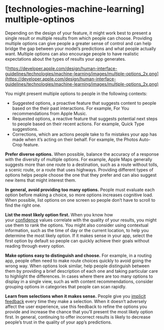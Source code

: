 # **[technologies-machine-learning] multiple-optinos**

Depending on the design of your feature, it might work best to present a single result or multiple results from which people can choose. Providing multiple options can give people a greater sense of control and can help bridge the gap between your model’s predictions and what people actually want. Multiple options can also encourage people to have realistic expectations about the types of results your app generates.

![https://developer.apple.com/design/human-interface-guidelines/technologies/machine-learning/images/multiple-options_2x.png](https://developer.apple.com/design/human-interface-guidelines/technologies/machine-learning/images/multiple-options_2x.png)

You might present multiple options to people in the following contexts:

- Suggested options, a proactive feature that suggests content to people based on the their past interactions. For example, For You recommendations from Apple Music.
- Requested options, a reactive feature that suggests potential next steps to people based on their recent actions. For example, Quick Type suggestions.
- Corrections, which are actions people take to fix mistakes your app has made when it’s acting on their behalf. For example, the Photos Auto-Crop feature.

**Prefer diverse options.** When possible, balance the accuracy of a response with the diversity of multiple options. For example, Apple Maps generally suggests more than one route to a destination, such as a route without tolls, a scenic route, or a route that uses highways. Providing different types of options helps people choose the one that they prefer and can also suggest new items that might interest them.

**In general, avoid providing too many options.** People must evaluate each option before making a choice, so more options increases cognitive load. When possible, list options on one screen so people don’t have to scroll to find the right one.

**List the most likely option first.** When you know how your [confidence](https://developer.apple.com/design/human-interface-guidelines/technologies/machine-learning/confidence) values correlate with the quality of your results, you might use them to rank the options. You might also consider using contextual information, such as the time of day or the current location, to help you determine the most likely option. If it makes sense in your app, select the first option by default so people can quickly achieve their goals without reading through every option.

**Make options easy to distinguish and choose.** For example, in a routing app, people often need to make route choices quickly to avoid going the wrong way. When options look similar, help people distinguish between them by providing a brief description of each one and taking particular care to highlight the differences. In cases where there are too many options to display in a single view, such as with content recommendations, consider grouping options in categories that people can scan rapidly.

**Learn from selections when it makes sense.** People give you [implicit feedback](https://developer.apple.com/design/human-interface-guidelines/technologies/machine-learning/implicit-feedback) every time they make a selection. When it doesn’t adversely affect the user experience, use this feedback to refine the options you provide and increase the chance that you’ll present the most likely option first. In general, continuing to offer incorrect results is likely to decrease people’s trust in the quality of your app’s predictions.